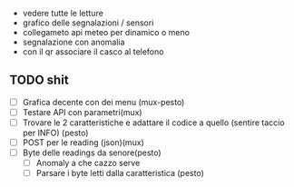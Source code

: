 - vedere tutte le letture
- grafico delle segnalazioni / sensori
- collegameto api meteo per dinamico o meno
- segnalazione con anomalia
- con il qr associare il casco al telefono

## TODO shit

- [ ] Grafica decente con dei menu (mux-pesto)
- [ ] Testare API con parametri(mux)
- [ ] Trovare le 2 caratteristiche e adattare il codice a quello (sentire taccio per INFO) (pesto)
- [ ] POST per le reading (json)(mux)
- [ ] Byte delle readings da senore(pesto)
  - [ ] Anomaly a che cazzo serve
  - [ ] Parsare i byte letti dalla caratteristica (pesto)
